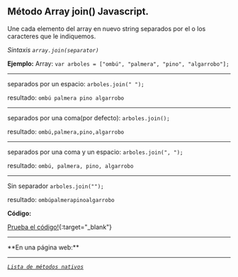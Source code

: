 ## Método Array join() Javascript.

Une cada elemento del array en nuevo string separados por el o los caracteres que le indiquemos.

*Sintaxis*
*```array.join(separator)```*

**Ejemplo:**
Array:
`var arboles = ["ombú", "palmera", "pino", "algarrobo"];`
<hr>

separados por un espacio:
`arboles.join(" ");`

resultado:
`ombú palmera pino algarrobo`
<hr>

separados por una coma(por defecto):
`arboles.join();`

resultado:
`ombú,palmera,pino,algarrobo`
<hr>

separados por una coma y un espacio:
`arboles.join(", ");`

resultado:
`ombú, palmera, pino, algarrobo`
<hr>

Sin separador
`arboles.join("");`

resultado:
`ombúpalmerapinoalgarrobo`

**Código:**
<script src="https://gist.github.com/agustinpfs/bb851df1a656c60e8f4def8e64c8bde4.js"></script>

<!-- Código del Gist:

var arboles = ["ombú", "palmera", "pino", "algarrobo"];
var res = arboles.join(" ");

console.log(res);

// Resultado
// ombú palmera pino algarrobo

-->
<!-- jsfiddle: -->
[Prueba el código!](https://jsfiddle.net/Pandawebs/ohv2er3w/){:target="_blank"}

<!-- Código del jsfiddle:

// CLICK EN RUN PARA VER EL RESULTADO
var arboles = ["ombú", "palmera", "pino", "algarrobo"];
// Prueba utilizando otros caracteres:
var res = arboles.join(" ");


var mostrar = (res);


// CÓDIGO PARA MOSTRAR EL RESULTADO:
document.getElementById("demo").innerHTML =  mostrar

-->
<hr>
**En una página web:**

<!-- jsfiddle: -->
<script async src="https://jsfiddle.net/Pandawebs/n1dt1d27/embed/html,result/"></script>

<!-- Código del jsfiddle:

<!DOCTYPE html>
<html>
  <body>

    <p id="demo">ombú, palmera, pino, algarrobo</p>

    <button onclick="miFuncion()">Separar con guiones</button>


    <script>
      function miFuncion() {
        var arboles = ["ombú", "palmera", "pino", "algarrobo"];
        var x = document.getElementById("demo");
        x.innerHTML = arboles.join(" - ");
      }

    </script>

  </body>
</html>

-->

<hr>

[*`Lista de métodos nativos`*](#)

